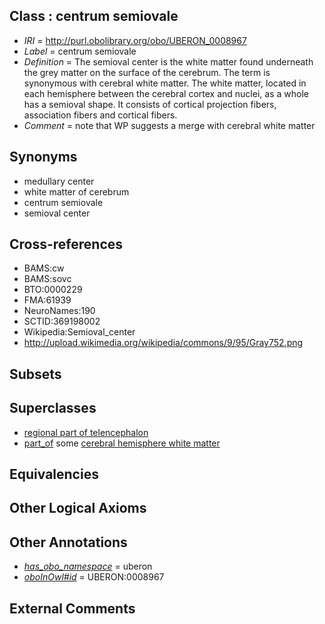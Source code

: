 
## Class : centrum semiovale

 * *IRI* = http://purl.obolibrary.org/obo/UBERON_0008967
 * *Label* = centrum semiovale
 * *Definition* = The semioval center is the white matter found underneath the grey matter on the surface of the cerebrum. The term is synonymous with cerebral white matter. The white matter, located in each hemisphere between the cerebral cortex and nuclei, as a whole has a semioval shape. It consists of cortical projection fibers, association fibers and cortical fibers.
 * *Comment* = note that WP suggests a merge with cerebral white matter

## Synonyms

 * medullary center
 * white matter of cerebrum
 * centrum semiovale
 * semioval center

## Cross-references

 * BAMS:cw
 * BAMS:sovc
 * BTO:0000229
 * FMA:61939
 * NeuroNames:190
 * SCTID:369198002
 * Wikipedia:Semioval_center
 * http://upload.wikimedia.org/wikipedia/commons/9/95/Gray752.png

## Subsets


## Superclasses

 * [regional part of telencephalon](../../UBERON/91/UBERON_0002791.md)
 * [part_of](../../BFO/50/BFO_0000050.md) some [cerebral hemisphere white matter](../../UBERON/37/UBERON_0002437.md)

## Equivalencies


## Other Logical Axioms


## Other Annotations

 * *[has_obo_namespace](../../ce/oboInOwl#hasOBONamespace.md)* = uberon
 * *[oboInOwl#id](../../id/oboInOwl#id.md)* = UBERON:0008967

## External Comments


